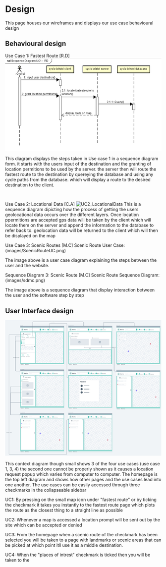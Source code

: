 # Design
This page houses our wireframes and displays our use case behavioural design
## Behavioural design
<!---Place for all our designs including wire frames and sequence diagrams. Label your diagrams with which use case they are for along with your initials and follow up with a short description of what your design is depicting.

TODO: Describe a concrete scenario for each use-case. 
Describe it in terms of interactions between the components introduces above, and the actors introduced in your requirements.--->

Use Case 1: Fastest Route [R.D]
![Insert your Interaction/Sequence Diagrams for each use-case here.](images/Sequence_diagram_UC1-RD.png)

This diagram displays the steps taken in Use case 1 in a sequence diagram form. it starts with the users input of the destination and the granting of location permitions to be used by the server. the server then will route the fastest route to the destination by quereying the database and using any cycle paths from the database. which will display a route to the desired destination to the client. 
<br>

</br>

Use Case 2: Locational Data [C.A]
![UC2_LocationalData](https://user-images.githubusercontent.com/70335031/205282542-ecda8b7d-cbf3-4bb1-90f1-58cce7ac218f.PNG)
This is a sequence diagram dipicting how the process of getting the users geolocational data occurs over the different layers. Once location ppermitions are accepted gps data will be taken by the client which will locate them on the server and append the information to the database to refer back to. geolocation data will be returned to the client which will then be displayed on the map

Use Case 3: Scenic Routes [M.C]
Scenic Route User Case: (images/ScenicRouteUC.png)

The image above is a user case diagram explaining the steps between the user and the website. 

Sequence Diagram 3: Scenic Route [M.C]
Scenic Route Sequence Diagram: (images/sdmc.png)

The image above is a sequence diagram that display interaction between the user and the software step by step



## User Interface design

![Insert your wireframe screenshots for each use-case here](images/Cycle_Bristol_wireframe.png)

This context diagram though small shows 3 of the four use cases (use case 1, 3, 4) the second one cannot be properly shown as it causes a location request popup which varies from computer to computer. The homepage is the top left diagram and shows how other pages and the use cases lead into one another. The use cases can be easily accessed through three checkmarks in the collapseable sidebar 

UC1: By pressing on the small map icon under "fastest route" or by ticking the checkmark it takes you instantly to the fastest route page which plots the route as the closest thing to a straight line as possible

UC2: Whenever a map is accessed a location prompt will be sent out by the site which can be accepted or denied

UC3: From the homepage when a scenic route of the checkmark has been selected you will be taken to a page with landmarks or scenic areas that can be picked at which point itll use it as a middle destination.

UC4: When the "places of intrest" checkmark is ticked then you will be taken to the 
